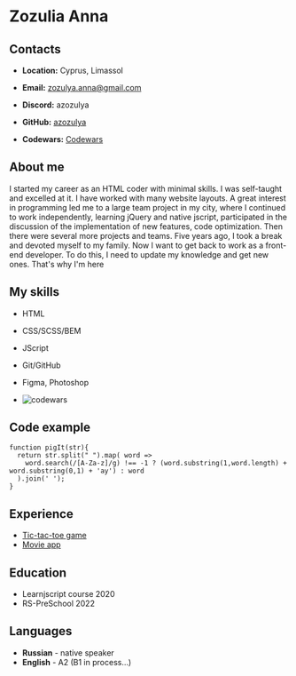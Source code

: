 # Zozulia Anna

## Contacts

- **Location:** Cyprus, Limassol
- **Email:** zozulya.anna@gmail.com

- **Discord:** azozulya

- **GitHub:** [azozulya](https://github.com/azozulya)

- **Codewars:** [Codewars](https://www.codewars.com/users/bbbom@mail.ru)

## About me

I started my career as an HTML coder with minimal skills. I was self-taught and excelled at it. I have worked with many website layouts.
A great interest in programming led me to a large team project in my city, where I continued to work independently, learning jQuery and native jscript, participated in the discussion of the implementation of new features, code optimization.
Then there were several more projects and teams. Five years ago, I took a break and devoted myself to my family. Now I want to get back to work as a front-end developer. To do this, I need to update my knowledge and get new ones. That's why I'm here

## My skills

- HTML
- CSS/SCSS/BEM
- JScript
- Git/GitHub
- Figma, Photoshop

- ![codewars](https://www.codewars.com/users/azozulya/badges/small "codewars")

## Code example

```
function pigIt(str){
  return str.split(" ").map( word =>
    word.search(/[A-Za-z]/g) !== -1 ? (word.substring(1,word.length) + word.substring(0,1) + 'ay') : word
  ).join(' ');
}
```

## Experience

- [Tic-tac-toe game](https://azozulya.github.io/tic-tac-toe)
- [Movie app](https://azozulya.github.io/movie-app)

## Education

- Learnjscript course 2020
- RS-PreSchool 2022

## Languages

- **Russian** - native speaker
- **English** - A2 (B1 in process…)
